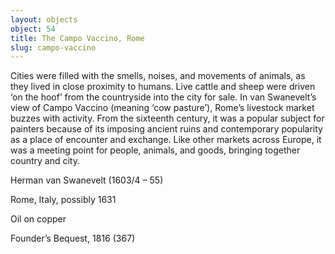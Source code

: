 ```yaml
---
layout: objects
object: 54
title: The Campo Vaccino, Rome
slug: campo-vaccino
---
```


Cities were filled with the smells, noises, and movements of animals, as they lived in close proximity to humans. Live cattle and sheep were driven ‘on the hoof’ from the countryside into the city for sale. In van Swanevelt’s view  of Campo Vaccino (meaning ‘cow pasture’),  Rome’s livestock market buzzes with activity. From the sixteenth century, it was a popular subject for painters because of its imposing ancient ruins and contemporary popularity as a place of encounter and exchange. Like  other markets across Europe, it was a meeting  point for people, animals, and goods, bringing together country and city.

Herman van Swanevelt (1603/4 – 55)  

Rome, Italy, possibly 1631

Oil on copper  

Founder’s Bequest, 1816 (367)
